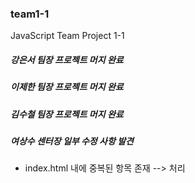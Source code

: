 ### team1-1

JavaScript Team Project 1-1

##### 강은서 팀장 프로젝트 머지 완료

##### 이제한 팀장 프로젝트 머지 완료

##### 김수철 팀장 프로젝트 머지 완료

##### 여상수 센터장 일부 수정 사항 발견
* index.html 내에 중복된 항목 존재 --> 처리
